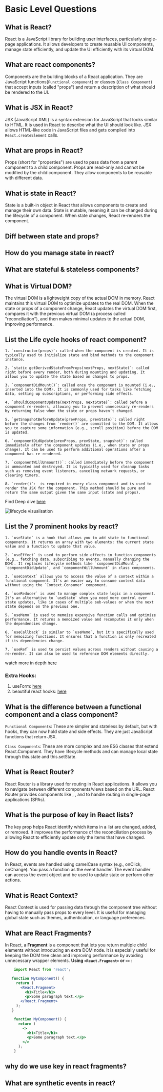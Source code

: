 # Basic Level Questions

## What is React?
React is a JavaScript library for building user interfaces, particularly single-page applications. It allows developers to create reusable UI components, manage state efficiently, and update the UI efficiently with its virtual DOM.

## What are react components?
Components are the building blocks of a React application. They are JavaScript functions(`Functional component`) or classes (`Class Component`) that accept inputs (called "props") and return a description of what should be rendered to the UI. 

## What is JSX in React?
JSX (JavaScript XML) is a syntax extension for JavaScript that looks similar to HTML. It is used in React to describe what the UI should look like. JSX allows HTML-like code in JavaScript files and gets compiled into `React.createElement` calls.

## What are props in React?
Props (short for "properties") are used to pass data from a parent component to a child component. Props are read-only and cannot be modified by the child component. They allow components to be reusable with different data.

## What is state in React?
State is a built-in object in React that allows components to create and manage their own data. State is mutable, meaning it can be changed during the lifecycle of a component. When state changes, React re-renders the component.

## Diff between state and props?


## How do you manage state in react?


## What are stateful & stateless components?


## What is Virtual DOM?
The virtual DOM is a lightweight copy of the actual DOM in memory. React maintains this virtual DOM to optimize updates to the real DOM. When the state or props of a component change, React updates the virtual DOM first, compares it with the previous virtual DOM (a process called "reconciliation"), and then makes minimal updates to the actual DOM, improving performance.


## List the Life cycle hooks of react component?

    1. `constructor(props)`: called when the component is created. It is typically used to initialize state and bind methods to the component instance.

    2. `static getDerivedStateFromProps(nextProps, nextState)`: called right before every render, both during mounting and updating. It allows you to update the state based on changes to props.

    3. `componentDidMount()`: called once the component is mounted (i.e., inserted into the DOM). It is commonly used for tasks like fetching data, setting up subscriptions, or performing side effects.

    4. `shouldComponentUpdate(nextProps, nextState)`: called before a component re-renders, allowing you to prevent unnecessary re-renders by returning false when the state or props haven’t changed.

    5. `getSnapshotBeforeUpdate(prevProps, prevState)`: called right before the changes from `render()` are committed to the DOM. It allows you to capture some information (e.g., scroll position) before the DOM is updated.

    6. `componentDidUpdate(prevProps, prevState, snapshot)`: called immediately after the component updates (i.e., when state or props change). It can be used to perform additional operations after a component has re-rendered.

    7. `componentWillUnmount()`: called immediately before the component is unmounted and destroyed. It is typically used for cleanup tasks such as removing event listeners, canceling network requests, or clearing timers.

    8. `render()`:  is required in every class component and is used to render the JSX for the component. This method should be pure and return the same output given the same input (state and props).

Find Deep dive [here](https://medium.com/@arpitparekh54/understanding-the-react-component-lifecycle-a-deep-dive-into-the-life-of-a-react-component-74813cb8dfb5)

![lifecycle visualisation](https://miro.medium.com/v2/resize:fit:1100/format:webp/1*U-pXh1j7GhUo1fE9Tz6dAQ.png)


## List the 7 prominent hooks by react?

    1. `useState` is a hook that allows you to add state to functional components. It returns an array with two elements: the current state value and a function to update that value.

    2. `useEffect` is used to perform side effects in function components (e.g., fetching data, subscribing to events, manually changing the DOM). It replaces lifecycle methods like `componentDidMount`, `componentDidUpdate`, and `componentWillUnmount` in class components.

    3. `useContext` allows you to access the value of a context within a functional component. It's an easier way to consume context data without using the `Context.Consumer` component.

    4. `useReducer` is used to manage complex state logic in a component. It's an alternative to `useState` when you need more control over state updates, like in cases of multiple sub-values or when the next state depends on the previous one.

    5. `useMemo` is used to memoize expensive function calls and optimize performance. It returns a memoized value and recomputes it only when the dependencies change.

    6. `useCallback` is similar to `useMemo`, but it's specifically used for memoizing functions. It ensures that a function is only recreated if its dependencies change.

    7. `useRef` is used to persist values across renders without causing a re-render. It can also be used to reference DOM elements directly.
    
watch more in depth [here](https://m.youtube.com/playlist?list=PLC3y8-rFHvwisvxhZ135pogtX7_Oe3Q3A)

### Extra Hooks:
1. useForm: [here](https://github.com/react-hook-form/react-hook-form)
2. beautiful react hooks: [here](https://github.com/antonioru/beautiful-react-hooks)



## What is the difference between a functional component and a class component?
`Functional Components`: These are simpler and stateless by default, but with hooks, they can now hold state and side effects. They are just JavaScript functions that return JSX.

`Class Components`: These are more complex and are ES6 classes that extend React.Component. They have lifecycle methods and can manage local state through this.state and this.setState.

## What is React Router?
React Router is a library used for routing in React applications. It allows you to navigate between different components/views based on the URL. React Router provides components like <Route>, <Link>, and <BrowserRouter> to handle routing in single-page applications (SPAs).

## What is the purpose of key in React lists?
The key prop helps React identify which items in a list are changed, added, or removed. It improves the performance of the reconciliation process by allowing React to efficiently update only the items that have changed.

## How do you handle events in React?
In React, events are handled using camelCase syntax (e.g., onClick, onChange). You pass a function as the event handler. The event handler can access the event object and be used to update state or perform other actions.

## What is React Context?
React Context is used for passing data through the component tree without having to manually pass props to every level. It is useful for managing global state such as themes, authentication, or language preferences.

## What are React Fragments?
In React, a **Fragment** is a component that lets you return multiple child elements without introducing an extra DOM node. It is especially useful for keeping the DOM tree clean and improving performance by avoiding unnecessary wrapper elements.
**Using `<React.Fragment>` or `<>`** :
```jsx
    import React from 'react';

   function MyComponent() {
     return (
       <React.Fragment> 
         <h1>Title</h1>
         <p>Some paragraph text.</p>
       </React.Fragment>
     );
   }

    function MyComponent() {
      return (
        <>
          <h1>Title</h1>
          <p>Some paragraph text.</p>
        </>
      );
    }
```

## why do we use key in react fragments?



## What are synthetic events in react?

